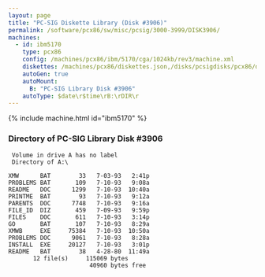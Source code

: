 ```yaml
---
layout: page
title: "PC-SIG Diskette Library (Disk #3906)"
permalink: /software/pcx86/sw/misc/pcsig/3000-3999/DISK3906/
machines:
  - id: ibm5170
    type: pcx86
    config: /machines/pcx86/ibm/5170/cga/1024kb/rev3/machine.xml
    diskettes: /machines/pcx86/diskettes.json,/disks/pcsigdisks/pcx86/diskettes.json
    autoGen: true
    autoMount:
      B: "PC-SIG Library Disk #3906"
    autoType: $date\r$time\rB:\rDIR\r
---
```


{% include machine.html id="ibm5170" %}

### Directory of PC-SIG Library Disk #3906

     Volume in drive A has no label
     Directory of A:\

    XMW      BAT        33   7-03-93   2:41p
    PROBLEMS BAT       109   7-10-93   9:08a
    README   DOC      1299   7-10-93  10:40a
    PRINTME  BAT        93   7-10-93   9:12a
    PARENTS  DOC      7748   7-10-93   9:16a
    FILE_ID  DIZ       459   7-09-93   9:59p
    FILES    DOC       611   7-10-93   3:14p
    GO       BAT       107   7-10-93   8:29a
    XMWB     EXE     75384   7-10-93  10:50a
    PROBLEMS DOC      9061   7-10-93   8:28a
    INSTALL  EXE     20127   7-10-93   3:01p
    README   BAT        38   4-28-80  11:49a
           12 file(s)     115069 bytes
                           40960 bytes free
